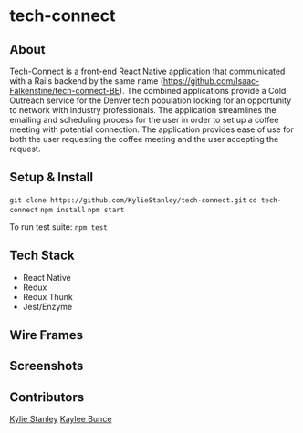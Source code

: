 # tech-connect
 ## About
 Tech-Connect is a front-end React Native application that communicated with a Rails backend by the same name (https://github.com/Isaac-Falkenstine/tech-connect-BE). The combined applications provide a Cold Outreach service for the Denver tech population looking for an opportunity to network with industry professionals. The application streamlines the emailing and scheduling process for the user in order to set up a coffee meeting with potential connection. The application provides ease of use for both the user requesting the coffee meeting and the user accepting the request.
 
 ## Setup & Install
 
 `git clone https://github.com/KylieStanley/tech-connect.git`
 `cd tech-connect`
 `npm install`
 `npm start`
 
 To run test suite:
 `npm test`
 
 ## Tech Stack
  - React Native
  - Redux
  - Redux Thunk
  - Jest/Enzyme
  
## Wire Frames

## Screenshots

## Contributors
[Kylie Stanley](https://github.com/KylieStanley)
[Kaylee Bunce](https://github.com/kayleenovak)
